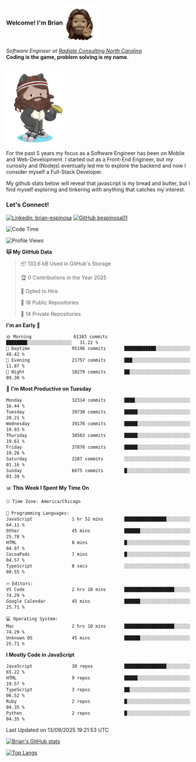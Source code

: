 ###  Welcome! I'm Brian <img align="center" src="https://github.com/bespinosa01/bespinosa01/blob/main/assets/peace-animoji.png" height="100" /></h2>
<p><em>Software Engineer at <a href="https://www.radiateconsulting.coop/north-carolina-tech-coop">Radiate Consulting North Carolina</a>
 <br/>
<!-- </br>Developer Consultant at <a href="https://codethedream.org/">Code The Dream</a> -->
</em> <b>Coding is the game, problem solving is my name.</b></p>

<br/>


 <img align="center" src="https://github.com/bespinosa01/bespinosa01/blob/main/assets/octo-me.png" height="200" /> 
 <p>
 For the past 5 years my focus as a Software Engineer has been on Mobile and Web-Development. I started out as a Front-End Engineer, but my curiosity and (Nodejs) eventually led me to explore the backend and now I consider myself a Full-Stack Developer.
</p>
<p>
 My github stats below will reveal that javascript is my bread and butter, but I find myself exploring and tinkering with anything that catches my interest. 
 </p>
 
 
### Let's Connect!

[![Linkedin: brian-espinosa](https://img.shields.io/badge/-brian--espinosa-blue?style=flat-square&logo=Linkedin&logoColor=white&link=https://www.linkedin.com/in/brian-espinosa/)](https://www.linkedin.com/in/brian-espinosa/)
[![GitHub bespinosa01](https://img.shields.io/github/followers/bespinosa01?label=follow&style=social)](https://github.com/bespinosa01)



<!--START_SECTION:waka-->
![Code Time](http://img.shields.io/badge/Code%20Time-1%2C823%20hrs%2012%20mins-blue)

![Profile Views](http://img.shields.io/badge/Profile%20Views-0-blue)

**🐱 My GitHub Data** 

> 📦 133.6 kB Used in GitHub's Storage 
 > 
> 🏆 0 Contributions in the Year 2025
 > 
> 💼 Opted to Hire
 > 
> 📜 18 Public Repositories 
 > 
> 🔑 14 Private Repositories 
 > 
**I'm an Early 🐤** 

```text
🌞 Morning                61383 commits       ████████░░░░░░░░░░░░░░░░░   31.22 % 
🌆 Daytime                95196 commits       ████████████░░░░░░░░░░░░░   48.42 % 
🌃 Evening                21757 commits       ███░░░░░░░░░░░░░░░░░░░░░░   11.07 % 
🌙 Night                  18279 commits       ██░░░░░░░░░░░░░░░░░░░░░░░   09.30 % 
```
📅 **I'm Most Productive on Tuesday** 

```text
Monday                   32314 commits       ████░░░░░░░░░░░░░░░░░░░░░   16.44 % 
Tuesday                  39730 commits       █████░░░░░░░░░░░░░░░░░░░░   20.21 % 
Wednesday                39176 commits       █████░░░░░░░░░░░░░░░░░░░░   19.93 % 
Thursday                 38563 commits       █████░░░░░░░░░░░░░░░░░░░░   19.61 % 
Friday                   37870 commits       █████░░░░░░░░░░░░░░░░░░░░   19.26 % 
Saturday                 2287 commits        ░░░░░░░░░░░░░░░░░░░░░░░░░   01.16 % 
Sunday                   6675 commits        █░░░░░░░░░░░░░░░░░░░░░░░░   03.39 % 
```


📊 **This Week I Spent My Time On** 

```text
🕑︎ Time Zone: America/Chicago

💬 Programming Languages: 
JavaScript               1 hr 52 mins        ████████████████░░░░░░░░░   64.11 % 
Other                    45 mins             ██████░░░░░░░░░░░░░░░░░░░   25.78 % 
HTML                     8 mins              █░░░░░░░░░░░░░░░░░░░░░░░░   04.97 % 
CocoaPods                7 mins              █░░░░░░░░░░░░░░░░░░░░░░░░   04.57 % 
TypeScript               0 secs              ░░░░░░░░░░░░░░░░░░░░░░░░░   00.55 % 

🔥 Editors: 
VS Code                  2 hrs 10 mins       ███████████████████░░░░░░   74.29 % 
Google Calendar          45 mins             ██████░░░░░░░░░░░░░░░░░░░   25.71 % 

💻 Operating System: 
Mac                      2 hrs 10 mins       ███████████████████░░░░░░   74.29 % 
Unknown OS               45 mins             ██████░░░░░░░░░░░░░░░░░░░   25.71 % 
```

**I Mostly Code in JavaScript** 

```text
JavaScript               30 repos            ████████████████░░░░░░░░░   65.22 % 
HTML                     9 repos             █████░░░░░░░░░░░░░░░░░░░░   19.57 % 
TypeScript               3 repos             ██░░░░░░░░░░░░░░░░░░░░░░░   06.52 % 
Ruby                     2 repos             █░░░░░░░░░░░░░░░░░░░░░░░░   04.35 % 
Python                   2 repos             █░░░░░░░░░░░░░░░░░░░░░░░░   04.35 % 
```




 Last Updated on 13/09/2025 19:21:53 UTC
<!--END_SECTION:waka-->


<!--  Github STATS -->
[![Brian's GitHub stats](https://github-readme-stats.vercel.app/api?username=bespinosa01&hide=stars,contribs&count_private=true&show_icons=true)](https://github.com/anuraghazra/github-readme-stats)

[![Top Langs](https://github-readme-stats.vercel.app/api/top-langs/?username=bespinosa01&layout=compact)](https://github.com/anuraghazra/github-readme-stats)



<!--
**bespinosa01/bespinosa01** is a ✨ _special_ ✨ repository because its `README.md` (this file) appears on your GitHub profile.

Here are some ideas to get you started:

- 🔭 I’m currently working on ...
- 🌱 I’m currently learning ...
- 👯 I’m looking to collaborate on ...
- 🤔 I’m looking for help with ...
- 💬 Ask me about ...
- 📫 How to reach me: ...
- 😄 Pronouns: ...
- ⚡ Fun fact: ...
-->
